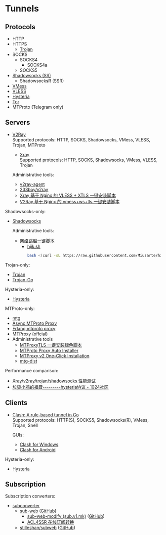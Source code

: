 # Tunnels
## Protocols
- HTTP
- HTTPS
  - [Trojan](https://trojan-gfw.github.io/trojan/protocol)  
- SOCKS
  - SOCKS4
    - SOCKS4a
  - SOCKS5
- [Shadowsocks (SS)](https://shadowsocks.org/guide/what-is-shadowsocks.html)
  - ShadowsocksR (SSR)
- [VMess](https://www.v2ray.com/developer/protocols/vmess.html)  
- [VLESS](https://xtls.github.io/config/features/vless.html)  
- [Hysteria](https://github.com/HyNetwork/hysteria/wiki/Protocol)
- [Tor](https://github.com/torproject/torspec/blob/main/tor-spec.txt)
- MTProto (Telegram only)

## Servers
- [V2Ray](https://github.com/v2fly/v2ray-core)  
  Supported protocols: HTTP, SOCKS, Shadowsocks, VMess, VLESS, Trojan, MTProto
  - [Xray](https://github.com/XTLS/Xray-core)  
    Supported protocols: HTTP, SOCKS, Shadowsocks, VMess, VLESS, Trojan

  Administrative tools:
  - [v2ray-agent](https://github.com/mack-a/v2ray-agent)
  - [233boy/v2ray](https://github.com/233boy/v2ray/tree/master)
  - [Xray 基于 Nginx 的 VLESS + XTLS 一键安装脚本](https://github.com/wulabing/Xray_onekey)
  - [V2Ray 基于 Nginx 的 vmess+ws+tls 一键安装脚本](https://github.com/wulabing/V2Ray_ws-tls_bash_onekey)

Shadowsocks-only:
- [Shadowsocks](https://shadowsocks.org/)
  
  Administrative tools:
  - [网络跳越一键脚本](https://github.com/hijkpw/scripts/tree/master)
    - [hijk.sh](https://github.com/Miuzarte/hijk.sh)
      ```sh
      bash <(curl -sL https://raw.githubusercontent.com/Miuzarte/hijk.sh/main/Fixed/ss.sh)
      ```

Trojan-only:
- [Trojan](https://github.com/trojan-gfw/trojan)
- [Trojan-Go](https://github.com/p4gefau1t/trojan-go)

Hysteria-only:
- [Hysteria](https://github.com/HyNetwork/hysteria)

MTProto-only:
- [mtg](https://github.com/9seconds/mtg)
- [Async MTProto Proxy](https://github.com/alexbers/mtprotoproxy)
- [Erlang mtproto proxy](https://github.com/seriyps/mtproto_proxy)
- [MTProxy](https://github.com/TelegramMessenger/MTProxy) (offcial)
- Administrative tools
  - [MTProxyTLS 一键安装绿色脚本](https://github.com/ellermister/mtproxy)
  - [MTProto Proxy Auto Installer](https://github.com/HirbodBehnam/MTProtoProxyInstaller)
  - [MTProxy v2 One-Click Installation](https://github.com/missuo/MTProxy)
  - [mtg-dist](https://github.com/cutelua/mtg-dist)

Performance comparison:
- [Xray/v2ray/trojan/shadowsocks 性能测试](https://github.com/badO1a5A90/Performance)
- [垃圾小鸡的福音---------hysteria协议 - 1024社区](https://1024.day/d/1063)

## Clients
- [Clash: A rule-based tunnel in Go](https://github.com/Dreamacro/clash)  
  Supported protocols: HTTP(S), SOCKS5, Shadowsocks(R), VMess, Trojan, Snell
  
  GUIs:
  - [Clash for Windows](https://github.com/Fndroid/clash_for_windows_pkg)
  - [Clash for Android](https://github.com/Kr328/ClashForAndroid)

Hysteria-only:
- [Hysteria](https://github.com/HyNetwork/hysteria)

## Subscription
Subscription converters:
- [subconverter](https://github.com/tindy2013/subconverter)
  - [sub-web](https://sub-web.netlify.app/) ([GitHub](https://github.com/CareyWang/sub-web))
    - [sub-web-modify (sub.v1.mk)](https://sub.v1.mk/) ([GitHub](https://github.com/youshandefeiyang/sub-web-modify))
    - [ACL4SSR 在线订阅转换](https://acl4ssr-sub.github.io/)
  - [stilleshan/subweb](https://sub.ops.ci/) ([GitHub](https://github.com/stilleshan/subweb))
